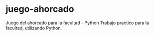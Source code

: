 # juego-ahorcado
Juego del ahorcado para la facultad - Python
Trabajo practico para la facultad, utilizando Python.
